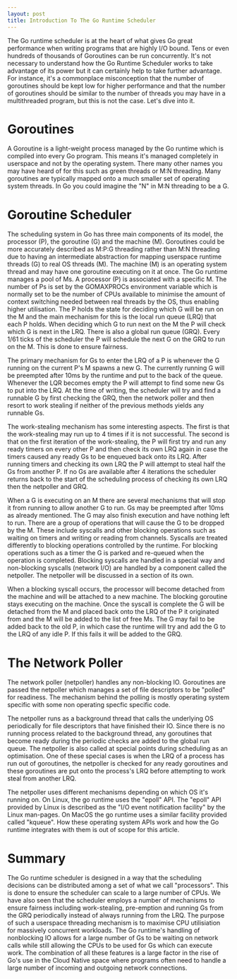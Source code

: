 ```yaml
---
layout: post
title: Introduction To The Go Runtime Scheduler
---
```


The Go runtime scheduler is at the heart of what gives Go great performance when writing programs that are highly I/O bound. Tens or even hundreds of thousands of Goroutines can be run concurrently. It's not necessary to understand how the Go Runtime Scheduler works to take advantage of its power but it can certainly help to take further advantage. For instance, it's a commonplace misconception that the number of goroutines should be kept low for higher performance and that the number of goroutines should be similar to the number of threads you may have in a multithreaded program, but this is not the case. Let's dive into it.

# Goroutines

A Goroutine is a light-weight process managed by the Go runtime which is compiled into every Go program. This means it's managed completely in userspace and not by the operating system. There many other names you may have heard of for this such as green threads or M:N threading. Many goroutines are typically mapped onto a much smaller set of operating system threads. In Go you could imagine the "N" in M:N threading to be a G.

# Goroutine Scheduler

The scheduling system in Go has three main components of its model, the processor (P), the goroutine (G) and the machine (M). Goroutines could be more accurately described as M:P:G threading rather than M:N threading due to having an intermediate abstraction for mapping userspace runtime threads (G) to real OS threads (M). The machine (M) is an operating system thread and may have one goroutine executing on it at once. The Go runtime manages a pool of Ms. A processor (P) is associated with a specific M. The number of Ps is set by the GOMAXPROCs environment variable which is normally set to be the number of CPUs available to minimise the amount of context switching needed between real threads by the OS, thus enabling higher utilisation. The P holds the state for deciding which G will be run on the M and the main mechanism for this is the local run queue (LRQ) that each P holds. When deciding which G to run next on the M the P will check which G is next in the LRQ. There is also a global run queue (GRQ). Every 1/61 ticks of the scheduler the P will schedule the next G on the GRQ to run on the M. This is done to ensure fairness.

The primary mechanism for Gs to enter the LRQ of a P is whenever the G running on the current P's M spawns a new G. The currently running G will be preempted after 10ms by the runtime and put to the back of the queue. Whenever the LQR becomes empty the P will attempt to find some new Gs to put into the LRQ. At the time of writing, the scheduler will try and find a runnable G by first checking the GRQ, then the network poller and then resort to work stealing if neither of the previous methods yields any runnable Gs.

The work-stealing mechanism has some interesting aspects. The first is that the work-stealing may run up to 4 times if it is not successful. The second is that on the first iteration of the work-stealing, the P will first try and run any ready timers on every other P and then check its own LRQ again in case the timers caused any ready Gs to be enqueued back onto its LRQ. After running timers and checking its own LRQ the P will attempt to steal half the Gs from another P. If no Gs are available after 4 iterations the scheduler returns back to the start of the scheduling process of checking its own LRQ then the netpoller and GRQ.

When a G is executing on an M there are several mechanisms that will stop it from running to allow another G to run. Gs may be preempted after 10ms as already mentioned. The G may also finish execution and have nothing left to run. There are a group of operations that will cause the G to be dropped by the M. These include syscalls and other blocking operations such as waiting on timers and writing or reading from channels. Syscalls are treated differently to blocking operations controlled by the runtime. For blocking operations such as a timer the G is parked and re-queued when the operation is completed. Blocking syscalls are handled in a special way and non-blocking syscalls (network I/O) are handled by a component called the netpoller. The netpoller will be discussed in a section of its own.

When a blocking syscall occurs, the processor will become detached from the machine and will be attached to a new machine. The blocking goroutine stays executing on the machine. Once the syscall is complete the G will be detached from the M and placed back onto the LRQ of the P it originated from and the M will be added to the list of free Ms. The G may fail to be added back to the old P, in which case the runtime will try and add the G to the LRQ of any idle P. If this fails it will be added to the GRQ.

# The Network Poller

The network poller (netpoller) handles any non-blocking IO. Goroutines are passed the netpoller which manages a set of file descriptors to be "polled" for readiness. The mechanism behind the polling is mostly operating system specific with some non operating specfic specific code.

The netpoller runs as a background thread that calls the underlying OS periodically for file descriptors that have finished their IO. Since there is no running process related to the background thread, any goroutines that become ready during the periodic checks are added to the global run queue. The netpoller is also called at special points during scheduling as an optimisation. One of these special cases is when the LRQ of a process has run out of goroutines, the netpoller is checked for any ready goroutines and these goroutines are put onto the process's LRQ before attempting to work steal from another LRQ.

The netpoller uses different mechanisms depending on which OS it's running on. On Linux, the go runtime uses the "epoll" API. The "epoll" API provided by Linux is described as the "I/O event notification facility" by the Linux man-pages. On MacOS the go runtime uses a similar facility provided called "kqueue". How these operating system APIs work and how the Go runtime integrates with them is out of scope for this article.


# Summary

The Go runtime scheduler is designed in a way that the scheduling decisions can be distributed among a set of what we call "processors". This is done to ensure the scheduler can scale to a large number of CPUs. We have also seen that the scheduler employs a number of mechanisms to ensure fairness including work-stealing, pre-emption and running Gs from the GRQ periodically instead of always running from the LRQ. The purpose of such a userspace threading mechanism is to maximise CPU utilisiation for massively concurrent workloads. The Go runtime's handling of nonblocking IO allows for a large number of Gs to be waiting on network calls while still allowing the CPUs to be used for Gs which can execute work. The combination of all these features is a large factor in the rise of Go's use in the Cloud Native space where programs often need to handle a large number of incoming and outgoing network connections.